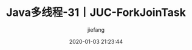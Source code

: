 ---
layout:     post
title:      "Java多线程-31丨JUC-ForkJoinTask"
date:       2020-01-03 21:23:44
author:     "jiefang"
header-style: text
tags:
    - Java多线程
    - JUC
---